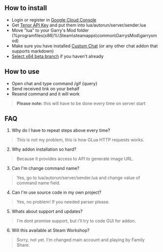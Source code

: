 ## How to install
- Login or register in [Google Cloud Console](https://console.cloud.google.com/)
- Get [Tenor API Key](https://developers.google.com/tenor/guides/quickstart) and put them into lua/autorun/server/sender.lua
- Move "lua" to your Garry's Mod folder (%programfiles(x86)%\Steam\steamapps\common\GarrysMod\garrysmod)
- Make sure you have installed [Custom Chat](https://steamcommunity.com/sharedfiles/filedetails/?id=2799307109) (or any other chat addon that supports markdown)
- [Select x64 beta branch](https://steamcommunity.com/sharedfiles/filedetails/?id=2882777333) if you haven't already

## How to use
- Open chat and type command /gif {query}
- Send received link on your behalf
- Resend command and it will work
> **Please note:** this will have to be done every time on server start

## FAQ
1. Why do I have to repeat steps above every time?
> This is not my problem, this is how GLua HTTP requests works.
2. Why addon installation so hard?
> Because it provides access to API to generate image URL.
3. Can I'm change command name?
> Yes, go to lua/autorun/server/sender.lua and change value of command name field.
4. Can I'm use source code in my own project?
> Yes, no problem! If you needed parser please.
5. Whats about support and updates?
> I'm dont promise support, but i'll try to code GUI for addon.
6. Will this available at Steam Workshop?
> Sorry, not yet. I'm changed main account and playing by Family Share.
